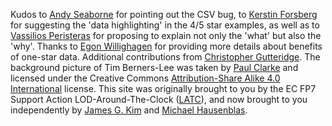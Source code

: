 Kudos to [Andy Seaborne](http://twitter.com/andyseaborne) for pointing out the CSV bug,
to [Kerstin Forsberg](http://twitter.com/kerfors) for suggesting the 'data highlighting' in the 4/5 star examples, as well as to [Vassilios Peristeras](http://twitter.com/vassilios) for proposing to explain not only the 'what' but also the 'why'. Thanks to [Egon Willighagen](https://twitter.com/egonwillighagen) for providing more details about benefits of one-star data. Additional contributions from [Christopher Gutteridge](http://id.ecs.soton.ac.uk/person/1248). The background picture of Tim Berners-Lee was taken by [Paul Clarke](http://paulclarke.com/) and licensed under the Creative Commons [Attribution-Share Alike 4.0 International](https://creativecommons.org/licenses/by-sa/4.0/deed.en) license. This site was originally brought to you by the EC FP7 Support Action LOD-Around-The-Clock ([LATC](http://latc-project.eu/)), and now brought to you independently by [James G. Kim](http://jayg.org/) and [Michael Hausenblas](http://mhausenblas.info/).
